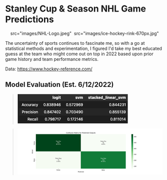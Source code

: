 # Stanley Cup & Season NHL Game Predictions
<p align='center'>
  <img> src="images/NHL-Logo.jpeg" </img>
  <img> src="images/ice-hockey-rink-670px.jpg" </img>
</p>

The uncertainty of sports continues to fascinate me, so with a go at statistical methods and experimentation, I figured I'd take my best educated guess at the team who might come out on top in 2022 based upon prior game history and team performance metrics.

Data:
https://www.hockey-reference.com/

## Model Evaluation (Est. 6/12/2022)

> ![model_scores](/images/stacked_svm_accuracy.png)

> ![confusion_matrix](/images/confusion_matrix.png)
